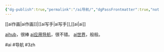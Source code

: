 ```yaml
---
{"dg-publish":true,"permalink":"/ai导航/","dgPassFrontmatter":true,"noteIcon":""}
---
```



[[ai作画\|ai作画]]|[[ai写手\|ai写手]],[[ai\|ai]]

[aihub](https://www.aihub.cn/models/)，很棒
[ai应用导航](https://cooltools.top/ai.html#vtt)，很不错。
[ai世界](https://www.aimappro.com/)，般般。

#ai #导航 #3zh 